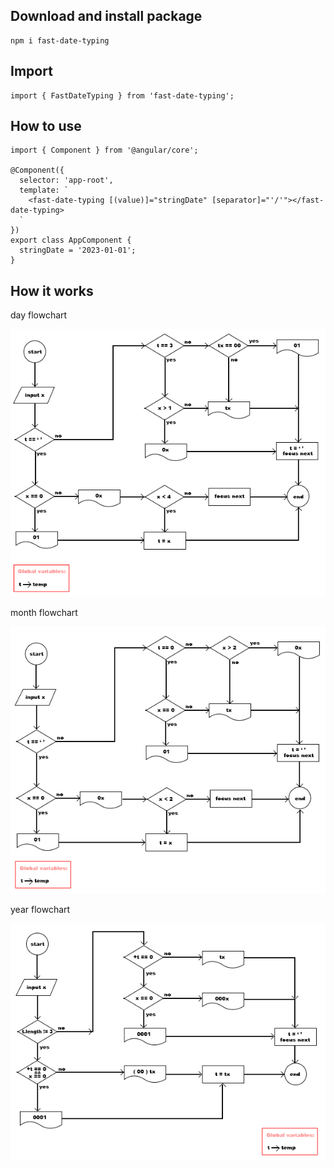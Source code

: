 ## Download and install package

```
npm i fast-date-typing
```
## Import

```
import { FastDateTyping } from 'fast-date-typing';
```
## How to use

```
import { Component } from '@angular/core';

@Component({
  selector: 'app-root',
  template: `
    <fast-date-typing [(value)]="stringDate" [separator]="'/'"></fast-date-typing>
  `
})
export class AppComponent {
  stringDate = '2023-01-01';
}

```

## How it works

day flowchart

![day flowchart picture](./docs/day.png "day flowchart picture")

month flowchart

![month flowchart picture](./docs/month.png "month flowchart picture")

year flowchart

![year flowchart picture](./docs/year.png "year flowchart picture")



